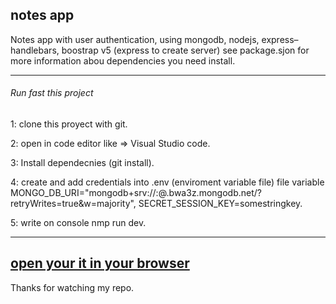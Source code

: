 ## notes app
Notes app with user authentication, using mongodb, nodejs, express–handlebars, boostrap v5 (express to create server)
see package.sjon for more information abou dependencies you need install.

------------
###### Run fast this project

1: clone this proyect with git.

2: open in code editor like => Visual Studio code.

3: Install dependecnies (git install).

4: create and add credentials into .env (enviroment variable file) file variable MONGO_DB_URI="mongodb+srv://<username>:<password>@<mongoclustername>.bwa3z.mongodb.net/?retryWrites=true&w=majority", SECRET_SESSION_KEY=somestringkey.

5: write on console nmp run dev.
 
------------
[open your it in your browser](https://rcvnotesapp.herokuapp.com/)
------------

Thanks for watching my repo.

